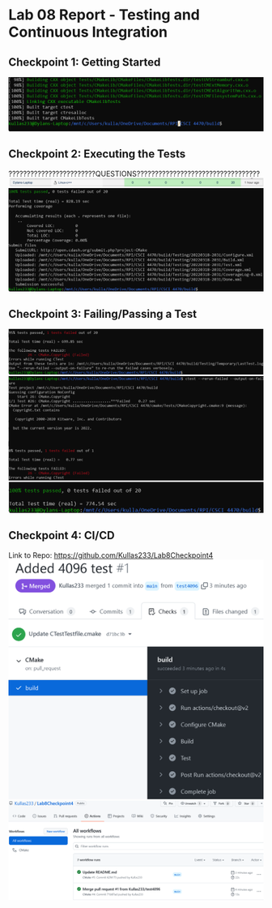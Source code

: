 # Lab 08 Report - Testing and Continuous Integration
## Checkpoint 1: Getting Started
<img src="images/build.png">

## Checkpoint 2: Executing the Tests
????????????????????????QUESTIONS??????????????????????????????????
<img src="images/desktop.png">
<img src="images/tests.png">

## Checkpoint 3: Failing/Passing a Test
<img src="images/failure.png">
<img src="images/error.png">
<img src="images/errorFixed.png">

## Checkpoint 4: CI/CD
Link to Repo: https://github.com/Kullas233/Lab8Checkpoint4
<img src="images/PR.png">
<img src="images/actions.png">
